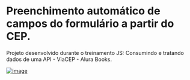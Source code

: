 # Preenchimento automático de campos do formulário a partir do CEP.

Projeto desenvolvido durante o treinamento JS: Consumindo e tratando dados de uma API - ViaCEP - Alura Books.

<a href="https://fernandomontanari.github.io/js-consumindo-dados-api-viacep">![image](https://user-images.githubusercontent.com/25597840/218588145-b09ae0d5-108d-4b6e-96a5-4497deb2ddb7.png)</a>

